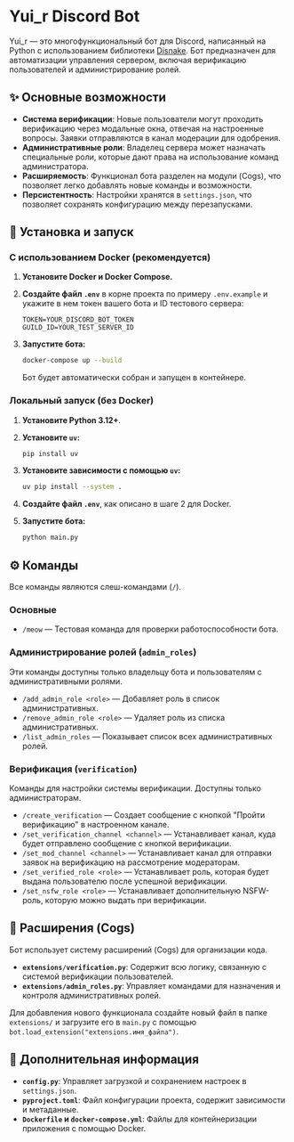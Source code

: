 # Yui_r Discord Bot

Yui_r — это многофункциональный бот для Discord, написанный на Python с использованием библиотеки [Disnake](https.py://disnake.dev/). Бот предназначен для автоматизации управления сервером, включая верификацию пользователей и администрирование ролей.

## ✨ Основные возможности

- **Система верификации**: Новые пользователи могут проходить верификацию через модальные окна, отвечая на настроенные вопросы. Заявки отправляются в канал модерации для одобрения.
- **Административные роли**: Владелец сервера может назначать специальные роли, которые дают права на использование команд администратора.
- **Расширяемость**: Функционал бота разделен на модули (Cogs), что позволяет легко добавлять новые команды и возможности.
- **Персистентность**: Настройки хранятся в `settings.json`, что позволяет сохранять конфигурацию между перезапусками.

## 🚀 Установка и запуск

### С использованием Docker (рекомендуется)

1. **Установите Docker и Docker Compose.**
2. **Создайте файл `.env`** в корне проекта по примеру `.env.example` и укажите в нем токен вашего бота и ID тестового сервера:

    ```env
    TOKEN=YOUR_DISCORD_BOT_TOKEN
    GUILD_ID=YOUR_TEST_SERVER_ID
    ```

3. **Запустите бота:**

    ```sh
    docker-compose up --build
    ```

    Бот будет автоматически собран и запущен в контейнере.

### Локальный запуск (без Docker)

1. **Установите Python 3.12+**.
2. **Установите `uv`:**

    ```sh
    pip install uv
    ```

3. **Установите зависимости с помощью `uv`:**

    ```sh
    uv pip install --system .
    ```

4. **Создайте файл `.env`**, как описано в шаге 2 для Docker.
5. **Запустите бота:**

    ```sh
    python main.py
    ```

## ⚙️ Команды

Все команды являются слеш-командами (`/`).

### Основные

- `/meow` — Тестовая команда для проверки работоспособности бота.

### Администрирование ролей (`admin_roles`)

Эти команды доступны только владельцу бота и пользователям с административными ролями.

- `/add_admin_role <role>` — Добавляет роль в список административных.
- `/remove_admin_role <role>` — Удаляет роль из списка административных.
- `/list_admin_roles` — Показывает список всех административных ролей.

### Верификация (`verification`)

Команды для настройки системы верификации. Доступны только администраторам.

- `/create_verification` — Создает сообщение с кнопкой "Пройти верификацию" в настроенном канале.
- `/set_verification_channel <channel>` — Устанавливает канал, куда будет отправлено сообщение с кнопкой верификации.
- `/set_mod_channel <channel>` — Устанавливает канал для отправки заявок на верификацию на рассмотрение модераторам.
- `/set_verified_role <role>` — Устанавливает роль, которая будет выдана пользователю после успешной верификации.
- `/set_nsfw_role <role>` — Устанавливает дополнительную NSFW-роль, которую можно выдать при верификации.

## 🔧 Расширения (Cogs)

Бот использует систему расширений (Cogs) для организации кода.

- **`extensions/verification.py`**: Содержит всю логику, связанную с системой верификации пользователей.
- **`extensions/admin_roles.py`**: Управляет командами для назначения и контроля административных ролей.

Для добавления нового функционала создайте новый файл в папке `extensions/` и загрузите его в `main.py` с помощью `bot.load_extension("extensions.имя_файла")`.

## 📄 Дополнительная информация

- **`config.py`**: Управляет загрузкой и сохранением настроек в `settings.json`.
- **`pyproject.toml`**: Файл конфигурации проекта, содержит зависимости и метаданные.
- **`Dockerfile` и `docker-compose.yml`**: Файлы для контейнеризации приложения с помощью Docker.
